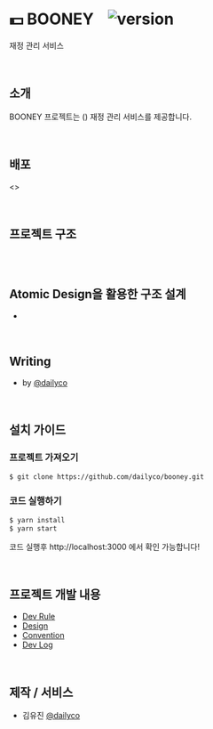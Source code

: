 # 💵 BOONEYㅤ![version](https://img.shields.io/badge/version-v0.0.0-blue)
재정 관리 서비스

<br/>

## 소개
BOONEY 프로젝트는 () 재정 관리 서비스를 제공합니다.

<br/>

## 배포
<>

<br/>

## 프로젝트 구조
```

```

<br/>

## Atomic Design을 활용한 구조 설계
- []()

<br/>

## Writing
- []() by [@dailyco](https://github.com/dailyco)

<br/>

## 설치 가이드
### 프로젝트 가져오기
```bash
$ git clone https://github.com/dailyco/booney.git
```
### 코드 실행하기
```bash
$ yarn install
$ yarn start
```
코드 실행후 http://localhost:3000 에서 확인 가능합니다!

<br/>

## 프로젝트 개발 내용
- [Dev Rule](https://github.com/dailyco/booney/wiki/%F0%9F%A4%99%F0%9F%8F%BB-Dev-Rule)
- [Design]()
- [Convention]()
- [Dev Log]()

<br/>

## 제작 / 서비스
- 김유진 [@dailyco](https://github.com/dailyco)
